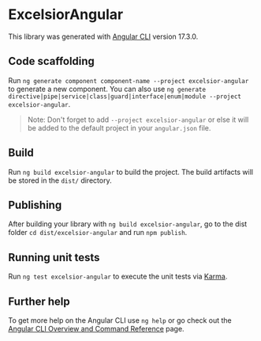 # ExcelsiorAngular

This library was generated with [Angular CLI](https://github.com/angular/angular-cli) version 17.3.0.

## Code scaffolding

Run `ng generate component component-name --project excelsior-angular` to generate a new component. You can also use `ng generate directive|pipe|service|class|guard|interface|enum|module --project excelsior-angular`.
> Note: Don't forget to add `--project excelsior-angular` or else it will be added to the default project in your `angular.json` file. 

## Build

Run `ng build excelsior-angular` to build the project. The build artifacts will be stored in the `dist/` directory.

## Publishing

After building your library with `ng build excelsior-angular`, go to the dist folder `cd dist/excelsior-angular` and run `npm publish`.

## Running unit tests

Run `ng test excelsior-angular` to execute the unit tests via [Karma](https://karma-runner.github.io).

## Further help

To get more help on the Angular CLI use `ng help` or go check out the [Angular CLI Overview and Command Reference](https://angular.io/cli) page.
